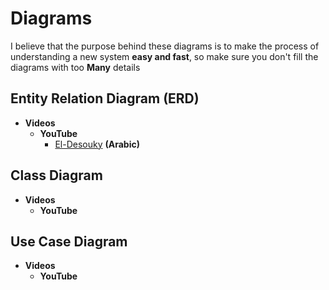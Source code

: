 # Diagrams
I believe that the purpose behind these diagrams is to make the process of understanding a new system **easy and fast**, so make sure you don't fill the diagrams with too **Many** details

## Entity Relation Diagram (ERD)
+ **Videos**
  + **YouTube**
    + [El-Desouky](https://www.youtube.com/playlist?list=PL8F16BAACB5FF94C7) **(Arabic)**
## Class Diagram
+ **Videos**
  + **YouTube**
## Use Case Diagram
+ **Videos**
  + **YouTube**
